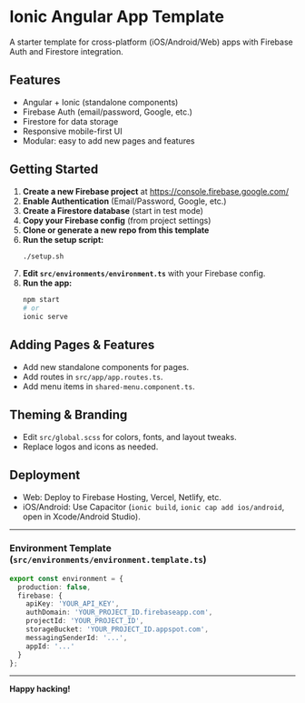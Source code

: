 # Ionic Angular App Template

A starter template for cross-platform (iOS/Android/Web) apps with Firebase Auth and Firestore integration.

## Features
- Angular + Ionic (standalone components)
- Firebase Auth (email/password, Google, etc.)
- Firestore for data storage
- Responsive mobile-first UI
- Modular: easy to add new pages and features

## Getting Started

1. **Create a new Firebase project** at https://console.firebase.google.com/
2. **Enable Authentication** (Email/Password, Google, etc.)
3. **Create a Firestore database** (start in test mode)
4. **Copy your Firebase config** (from project settings)
5. **Clone or generate a new repo from this template**
6. **Run the setup script:**
   ```bash
   ./setup.sh
   ```
7. **Edit `src/environments/environment.ts`** with your Firebase config.
8. **Run the app:**
   ```bash
   npm start
   # or
   ionic serve
   ```

## Adding Pages & Features
- Add new standalone components for pages.
- Add routes in `src/app/app.routes.ts`.
- Add menu items in `shared-menu.component.ts`.

## Theming & Branding
- Edit `src/global.scss` for colors, fonts, and layout tweaks.
- Replace logos and icons as needed.

## Deployment
- Web: Deploy to Firebase Hosting, Vercel, Netlify, etc.
- iOS/Android: Use Capacitor (`ionic build`, `ionic cap add ios/android`, open in Xcode/Android Studio).

---

### Environment Template (`src/environments/environment.template.ts`)
```ts
export const environment = {
  production: false,
  firebase: {
    apiKey: 'YOUR_API_KEY',
    authDomain: 'YOUR_PROJECT_ID.firebaseapp.com',
    projectId: 'YOUR_PROJECT_ID',
    storageBucket: 'YOUR_PROJECT_ID.appspot.com',
    messagingSenderId: '...',
    appId: '...'
  }
};
```

---

**Happy hacking!**
